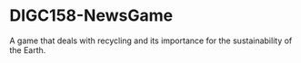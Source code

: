 # DIGC158-NewsGame
A game that deals with recycling and its importance for the sustainability of the Earth.
